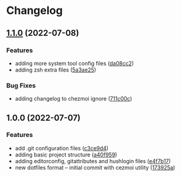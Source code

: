 # Changelog

## [1.1.0](https://github.com/lotyp/dotfiles/compare/v1.0.0...v1.1.0) (2022-07-08)


### Features

* adding more system tool config files ([da08cc2](https://github.com/lotyp/dotfiles/commit/da08cc2ad373472b8ab00bdfe15adae1f2de1a3c))
* adding zsh extra files ([5a3ae25](https://github.com/lotyp/dotfiles/commit/5a3ae25d9944f08df16ac28ce5d73f4c9404574f))


### Bug Fixes

* adding changelog to chezmoi ignore ([711c00c](https://github.com/lotyp/dotfiles/commit/711c00cc0112f90c09bfc65c011825844ff159b6))

## 1.0.0 (2022-07-07)


### Features

* add .git configuration files ([c3ce9d4](https://github.com/lotyp/dotfiles/commit/c3ce9d451c2abf94ecf7248cf29f27e3d9ed6e37))
* adding basic project structure ([a40f959](https://github.com/lotyp/dotfiles/commit/a40f9595649f0afd7283a0ba6a77e5a01b4e2140))
* adding editorconfig, gitattributes and hushlogin files ([e4f7b17](https://github.com/lotyp/dotfiles/commit/e4f7b17e04fc348db32bea2b74338022cec674fb))
* new dotfiles format – initial commit with cezmoi utility ([173925a](https://github.com/lotyp/dotfiles/commit/173925ade38b77cd594c95999d6a7819e97630e6))
